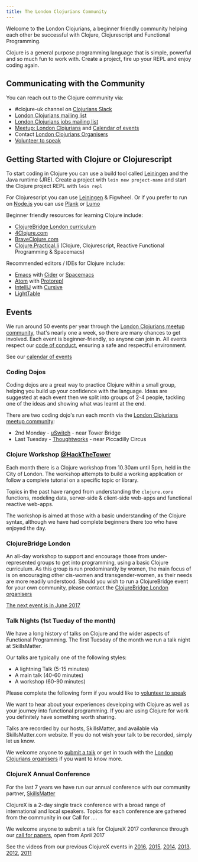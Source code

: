 ```yaml
---
title: The London Clojurians Community
---
```


Welcome to the London Clojurians, a beginner friendly community helping each other be successful with Clojure, Clojurescript and Functional Programming.

Clojure is a general purpose programming language that is simple, powerful and so much fun to work with.  Create a project, fire up your REPL and enjoy coding again.


## Communicating with the Community

You can reach out to the Clojure community via:

* #clojure-uk channel on [Clojurians Slack](http://clojurians.net/)
* [London Clojurians mailing list](http://groups.google.com/group/london-clojurians)
* [London Clojurians jobs mailing list](https://groups.google.com/forum/#!forum/london-clojurian-jobs) 
* [Meetup: London Clojurians](https://www.meetup.com/London-Clojurians/) and [Calendar of events](https://www.meetup.com/London-Clojurians/events/)
* Contact [London Clojurians Organisers](mailto:london-clojurians-organisers@gmail.com)
* [Volunteer to speak](https://bit.ly/ldnclj-speak)

## Getting Started with Clojure or Clojurescript

To start coding in Clojure you can use a build tool called [Leiningen](https://leiningen.org) and the Java runtime (JRE).  Create a project with `lein new project-name` and start the Clojure project REPL with `lein repl`

For Clojurescript you can use [Leiningen](https://leiningen.org) & Figwheel.  Or if you prefer to run on [Node.js](https://nodejs.org) you can use [Plank](https://github.com/mfikes/planck) or [Lumo](https://github.com/anmonteiro/lumo)

Beginner friendly resources for learning Clojure include:

* [ClojureBridge London curriculum](https://clojurebridge.github.io/curriculum/) 
* [4Clojure.com](http://www.4clojure.com/)
* [BraveClojure.com](https://braveclojure.com)
* [Clojure.Practical.li](https://practicalli.github.io) (Clojure, Clojurescript, Reactive Functional Programming & Spacemacs)

Recommended editors / IDEs for Clojure include:

* [Emacs](https://www.gnu.org/emacs) with [Cider](https://github.com/cider/cider) or [Spacemacs](https://spacemacs.org)
* [Atom](https://atom.io) with [Protorepl](https://atom.io/packages/proto-repl)
* [IntelliJ](https://www.jetbrains.com/idea/) with [Cursive](https://cursive-ide.com/)
* [LightTable](https://lighttable.com)

## Events

We run around 50 events per year through the [London Clojurians meetup community](https://www.meetup.com/London-Clojurians/), that's nearly one a week, so there are many chances to get involved.  Each event is beginner-friendly, so anyone can join in.  All events respect our [code of conduct](code-of-conduct/), ensuring a safe and respectful environment.

See our [calendar of events](https://www.meetup.com/London-Clojurians/events/)


### Coding Dojos 

Coding dojos are a great way to practice Clojure within a small group, helping you build up your confidence with the language.  Ideas are suggested at each event then we split into groups of 2-4 people, tackling one of the ideas and showing what was learnt at the end.

There are two coding dojo's run each month via the [London Clojurians meetup community](https://www.meetup.com/London-Clojurians/):

* 2nd Monday - [uSwitch](https://www.uswitch.com/vacancies/) - near Tower Bridge
* Last Tuesday - [Thoughtworks](https://www.thoughtworks.com/) - near Piccadilly Circus


### Clojure Workshop [@HackTheTower](http://hackthetower.co.uk)

Each month there is a Clojure workshop from 10.30am until 5pm, held in the City of London.  The workshop attempts to build a working application or follow a complete tutorial on a specific topic or library.

Topics in the past have ranged from understanding the `clojure.core` functions, modeling data, server-side & client-side web-apps and functional reactive web-apps.

The workshop is aimed at those with a basic understanding of the Clojure syntax, although we have had complete beginners there too who have enjoyed the day.


### ClojureBridge London

An all-day workshop to support and encourage those from under-represented groups to get into programming, using a basic Clojure curriculum.  As this group is run predominantly by women, the main focus of is on encouraging other cis-women and transgender-women, as their needs are more readily understood.  Should you wish to run a ClojureBridge event for your own community, please contact the [ClojureBridge London organisers](mailto:clojurebridgelondon@gmail.com)

[The next event is in June 2017](https://clojurebridgelondon.github.io/)

### Talk Nights (1st Tueday of the month)

We have a long history of talks on Clojure and the wider aspects of Functional Programming.  The first Tuesday of the month we run a talk night at SkillsMatter.

Our talks are typically one of the following styles:

* A lightning Talk (5-15 minutes)
* A main talk (40-60 minutes)
* A workshop (60-90 minutes)

Please complete the following form if you would like to [volunteer to speak](https://bit.ly/ldnclj-speak)

We want to hear about your experiences developing with Clojure as well as your journey into functional programming.  If you are using Clojure for work you definitely have something worth sharing.

Talks are recorded by our hosts, SkillsMatter, and available via SkillsMatter.com website.  If you do not wish your talk to be recorded, simply let us know.

We welcome anyone to [submit a talk](https://bit.ly/ldnclj-speak) or get in touch with the [London Clojurians organisers](mailto:london-clojurians-organisers@googlegroups.com) if you want to know more.


### ClojureX Annual Conference

For the last 7 years we have run our annual conference with our community partner, [SkillsMatter](https://skillsmatter.com)

ClojureX is a 2-day single track conference with a broad range of international and local speakers.  Topics for each conference are gathered from the community in our Call for ....

We welcome anyone to submit a talk for ClojureX 2017 conference through our [call for papers](), open from April 2017

See the videos from our previous ClojureX events in [2016](https://skillsmatter.com/conferences/7430-clojure-exchange-2016#skillscasts), [2015](https://skillsmatter.com/conferences/6861-clojure-exchange-2015#skillscasts), [2014](https://skillsmatter.com/conferences/1956-clojure-exchange-2014#skillscasts), [2013](https://skillsmatter.com/conferences/1579-clojure-exchange-2013#skillscasts), [2012](https://skillsmatter.com/conferences/1235-clojure-exchange-2012#skillscasts), [2011](https://skillsmatter.com/conferences/1145-clojure-exchange#skillscasts)
